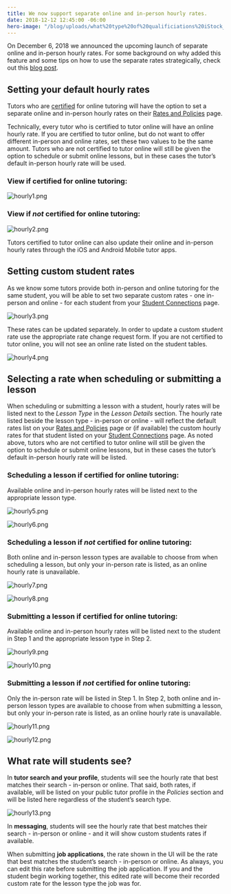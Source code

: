 ```yaml
---
title: We now support separate online and in-person hourly rates.
date: 2018-12-12 12:45:00 -06:00
hero-image: "/blog/uploads/what%20type%20of%20qualificiations%20iStock_81800873_LARGE%20(1)%20(1).jpg"
---
```


On December 6, 2018 we announced the upcoming launch of separate online and in-person hourly rates. For some background on why added this feature and some tips on how to use the separate rates strategically, check out this [blog post](https://www.wyzant.com/blog/tutor/separate-hourly-rates/).

## Setting your default hourly rates 

Tutors who are [certified](https://www.wyzant.com/online/approval) for online tutoring will have the option to set a separate online and in-person hourly rates on their [Rates and Policies](https://www.wyzant.com/tutor/rateandpolicies.aspx) page. 

Technically, every tutor who is certified to tutor online will have an online hourly rate. If you are certified to tutor online, but do not want to offer different in-person and online rates, set these two values to be the same amount. Tutors who are not certified to tutor online will still be given the option to schedule or submit online lessons, but in these cases the tutor’s default in-person hourly rate will be used. 

### View if certified for online tutoring:

![hourly1.png](/blog/uploads/hourly1.png)

### View if _not_ certified for online tutoring:

![hourly2.png](/blog/uploads/hourly2.png)

Tutors certified to tutor online can also update their online and in-person hourly rates through the iOS and Android Mobile tutor apps.

## Setting custom student rates

As we know some tutors provide both in-person and online tutoring for the same student, you will be able to set two separate custom rates - one in-person and online - for each student from your [Student Connections](https://www.wyzant.com/tutor/students/index) page.

![hourly3.png](/blog/uploads/hourly3.png)

These rates can be updated separately. In order to update a custom student rate use the appropriate rate change request form. If you are not certified to tutor online, you will not see an online rate listed on the student tables.

![hourly4.png](/blog/uploads/hourly4.png)

## Selecting a rate when scheduling or submitting a lesson

When scheduling or submitting a lesson with a student, hourly rates will be listed next to the *Lesson Type* in the *Lesson Details* section. The hourly rate listed beside the lesson type - in-person or online - will reflect the default rates list on your [Rates and Policies](https://www.wyzant.com/tutor/rateandpolicies.aspx) page or (if available) the custom hourly rates for that student listed on your [Student Connections](https://www.wyzant.com/tutor/students/index) page. As noted above, tutors who are not certified to tutor online will still be given the option to schedule or submit online lessons, but in these cases the tutor’s default in-person hourly rate will be listed.    

### Scheduling a lesson if certified for online tutoring:    

Available online and in-person hourly rates will be listed next to the appropriate lesson type.
 
![hourly5.png](/blog/uploads/hourly5.png)

![hourly6.png](/blog/uploads/hourly6.png)

### Scheduling a lesson if _not_ certified for online tutoring:

Both online and in-person lesson types are available to choose from when scheduling a lesson, but only your in-person rate is listed, as an online hourly rate is unavailable.

![hourly7.png](/blog/uploads/hourly7.png)

![hourly8.png](/blog/uploads/hourly8.png)

### Submitting a lesson if certified for online tutoring:  

Available online and in-person hourly rates will be listed next to the student in Step 1 and the appropriate lesson type in Step 2.

![hourly9.png](/blog/uploads/hourly9.png)

![hourly10.png](/blog/uploads/hourly10.png)

### Submitting a lesson if _not_ certified for online tutoring:  

Only the in-person rate will be listed in Step 1. In Step 2, both online and in-person lesson types are available to choose from when submitting a lesson, but only your in-person rate is listed, as an online hourly rate is unavailable.  

![hourly11.png](/blog/uploads/hourly11.png)

![hourly12.png](/blog/uploads/hourly12.png)

## What rate will students see?  

In **tutor search and your profile**, students will see the hourly rate that best matches their search - in-person or online. That said, both rates, if available, will be listed on your public tutor profile in the *Policies* section and will be listed here regardless of the student’s search type.  

![hourly13.png](/blog/uploads/hourly13.png)

In **messaging**, students will see the hourly rate that best matches their search - in-person or online - and it will show custom students rates if available. 

When submitting **job applications**, the rate shown in the UI will be the rate that best matches the student’s search - in-person or online. As always, you can edit this rate before submitting the job application. If you and the student begin working together, this edited rate will become their recorded custom rate for the lesson type the job was for. 
